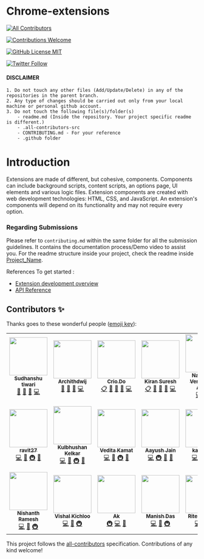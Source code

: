 # Chrome-extensions
<!-- ALL-CONTRIBUTORS-BADGE:START - Do not remove or modify this section -->
[![All Contributors](https://img.shields.io/badge/all_contributors-19-orange.svg?style=flat-square)](#contributors-)
<!-- ALL-CONTRIBUTORS-BADGE:END -->
<a href="CONTRIBUTING.md"><img alt="Contributions Welcome" src="https://img.shields.io/badge/contributions-welcome-brightgreen?style=for-the-badge&labelColor=black&logo=github"></a>

<a href="LICENSE"><img alt="GitHub License MIT" src="https://img.shields.io/github/license/Crio-Bytes/Miscellaneous?style=for-the-badge&labelColor=black&logo=github"></a>

<a href="https://twitter.com/crio_do"><img alt="Twitter Follow" src="https://img.shields.io/twitter/follow/crio_do?style=for-the-badge&color=09f&labelColor=black&logo=twitter&label=@crio_do"></a>

#### DISCLAIMER

    1. Do not touch any other files (Add/Update/Delete) in any of the repositories in the parent branch.
    2. Any type of changes should be carried out only from your local machine or personal github account. 
    3. Do not touch the following file(s)/folder(s) 
        - readme.md (Inside the repository. Your project specific readme is different.) 
        - .all-contributors-src
        - CONTRIBUTING.md - For your reference 
        - .github folder


# Introduction
Extensions are made of different, but cohesive, components. Components can include background scripts, content scripts, an options page, UI elements and various logic files. Extension components are created with web development technologies: HTML, CSS, and JavaScript. An extension's components will depend on its functionality and may not require every option.

### Regarding Submissions 

Please refer to `contributing.md` within the same folder for all the submission guidelines. It contains the documentation process/Demo video to assist you. For the readme structure inside your project, check the readme inside [Project_Name](https://github.com/Crio-WFH/Chrome-extensions/tree/main/Project_Name). 

<!--### 1. Fork this repo !
  ![img](https://github.com/Crio-WFH/demo/blob/main/dont%20delete%20this%20file/Screenshot%20from%202021-07-03%2013-25-36.png)
  
### 2. After forking , Made a new folder  
 ![img2](https://github.com/Crio-WFH/demo/blob/main/dont%20delete%20this%20file/Screenshot%20from%202021-07-03%2013-25-59.png)
 ![img3](https://github.com/Crio-WFH/demo/blob/main/dont%20delete%20this%20file/Screenshot%20from%202021-07-03%2013-26-20.png)
 
### 3. See [Folder name](https://github.com/Username-demo/Android-apps/tree/main/Project%20name) to view further structure -->


References To get started :
- [Extension development overview](https://developer.chrome.com/docs/extensions/mv3/devguide/)
- [API Reference](https://developer.chrome.com/docs/extensions/reference/)

## Contributors ✨

Thanks goes to these wonderful people ([emoji key](https://allcontributors.org/docs/en/emoji-key)):

<!-- ALL-CONTRIBUTORS-LIST:START - Do not remove or modify this section -->
<!-- prettier-ignore-start -->
<!-- markdownlint-disable -->
<table>
  <tr>
    <td align="center"><a href="https://www.linkedin.com/in/sudhanshutiwari264"><img src="https://avatars.githubusercontent.com/u/62458868?v=4?s=100" width="100px;" alt=""/><br /><sub><b>Sudhanshu tiwari</b></sub></a><br /><a href="#maintenance-sudhanshutiwari264" title="Maintenance">🚧</a> <a href="https://github.com/Crio-WFH/Chrome-extensions/pulls?q=is%3Apr+reviewed-by%3Asudhanshutiwari264" title="Reviewed Pull Requests">👀</a> <a href="https://github.com/Crio-WFH/Chrome-extensions/commits?author=sudhanshutiwari264" title="Documentation">📖</a> <a href="https://github.com/Crio-WFH/Chrome-extensions/commits?author=sudhanshutiwari264" title="Code">💻</a></td>
    <td align="center"><a href="https://github.com/archithdwij"><img src="https://avatars.githubusercontent.com/u/30730368?v=4?s=100" width="100px;" alt=""/><br /><sub><b>Archithdwij</b></sub></a><br /><a href="#maintenance-archithdwij" title="Maintenance">🚧</a> <a href="https://github.com/Crio-WFH/Chrome-extensions/pulls?q=is%3Apr+reviewed-by%3Aarchithdwij" title="Reviewed Pull Requests">👀</a> <a href="https://github.com/Crio-WFH/Chrome-extensions/commits?author=archithdwij" title="Documentation">📖</a> <a href="https://github.com/Crio-WFH/Chrome-extensions/commits?author=archithdwij" title="Code">💻</a></td>
    <td align="center"><a href="https://crio.do/"><img src="https://avatars.githubusercontent.com/u/51743602?v=4?s=100" width="100px;" alt=""/><br /><sub><b>Crio.Do</b></sub></a><br /><a href="#eventOrganizing-CrioDo" title="Event Organizing">📋</a> <a href="#maintenance-CrioDo" title="Maintenance">🚧</a> <a href="https://github.com/Crio-WFH/Chrome-extensions/pulls?q=is%3Apr+reviewed-by%3ACrioDo" title="Reviewed Pull Requests">👀</a> <a href="https://github.com/Crio-WFH/Chrome-extensions/commits?author=CrioDo" title="Documentation">📖</a> <a href="https://github.com/Crio-WFH/Chrome-extensions/commits?author=CrioDo" title="Code">💻</a></td>
    <td align="center"><a href="https://github.com/kiranbeeyes"><img src="https://avatars.githubusercontent.com/u/55537079?v=4?s=100" width="100px;" alt=""/><br /><sub><b>Kiran Suresh</b></sub></a><br /><a href="#eventOrganizing-kiranbeeyes" title="Event Organizing">📋</a> <a href="#maintenance-kiranbeeyes" title="Maintenance">🚧</a> <a href="https://github.com/Crio-WFH/Chrome-extensions/pulls?q=is%3Apr+reviewed-by%3Akiranbeeyes" title="Reviewed Pull Requests">👀</a> <a href="https://github.com/Crio-WFH/Chrome-extensions/commits?author=kiranbeeyes" title="Documentation">📖</a> <a href="https://github.com/Crio-WFH/Chrome-extensions/commits?author=kiranbeeyes" title="Code">💻</a></td>
    <td align="center"><a href="http://linkedin.com/in/theadityanvs"><img src="https://avatars.githubusercontent.com/u/46414203?v=4?s=100" width="100px;" alt=""/><br /><sub><b>Nadamuni Venkata Sai Aditya</b></sub></a><br /><a href="https://github.com/Crio-WFH/Chrome-extensions/commits?author=theAdityaNVS" title="Code">💻</a> <a href="#design-theAdityaNVS" title="Design">🎨</a> <a href="#ideas-theAdityaNVS" title="Ideas, Planning, & Feedback">🤔</a></td>
    <td align="center"><a href="https://github.com/nsachin08"><img src="https://avatars.githubusercontent.com/u/53273271?v=4?s=100" width="100px;" alt=""/><br /><sub><b>nsachin08</b></sub></a><br /><a href="https://github.com/Crio-WFH/Chrome-extensions/commits?author=nsachin08" title="Code">💻</a> <a href="#ideas-nsachin08" title="Ideas, Planning, & Feedback">🤔</a> <a href="#design-nsachin08" title="Design">🎨</a> <a href="#infra-nsachin08" title="Infrastructure (Hosting, Build-Tools, etc)">🚇</a></td>
    <td align="center"><a href="https://github.com/Apprentice76"><img src="https://avatars.githubusercontent.com/u/51828849?v=4?s=100" width="100px;" alt=""/><br /><sub><b>Hritwik Som</b></sub></a><br /><a href="https://github.com/Crio-WFH/Chrome-extensions/commits?author=Apprentice76" title="Code">💻</a> <a href="#ideas-Apprentice76" title="Ideas, Planning, & Feedback">🤔</a> <a href="#design-Apprentice76" title="Design">🎨</a> <a href="#infra-Apprentice76" title="Infrastructure (Hosting, Build-Tools, etc)">🚇</a></td>
  </tr>
  <tr>
    <td align="center"><a href="https://github.com/ravit27"><img src="https://avatars.githubusercontent.com/u/64327146?v=4?s=100" width="100px;" alt=""/><br /><sub><b>ravit27</b></sub></a><br /><a href="https://github.com/Crio-WFH/Chrome-extensions/commits?author=ravit27" title="Code">💻</a> <a href="#ideas-ravit27" title="Ideas, Planning, & Feedback">🤔</a> <a href="#infra-ravit27" title="Infrastructure (Hosting, Build-Tools, etc)">🚇</a> <a href="#design-ravit27" title="Design">🎨</a></td>
    <td align="center"><a href="https://github.com/bhushankelkar"><img src="https://avatars.githubusercontent.com/u/43243740?v=4?s=100" width="100px;" alt=""/><br /><sub><b>Kulbhushan Kelkar</b></sub></a><br /><a href="https://github.com/Crio-WFH/Chrome-extensions/commits?author=bhushankelkar" title="Code">💻</a> <a href="#design-bhushankelkar" title="Design">🎨</a> <a href="#infra-bhushankelkar" title="Infrastructure (Hosting, Build-Tools, etc)">🚇</a> <a href="#ideas-bhushankelkar" title="Ideas, Planning, & Feedback">🤔</a></td>
    <td align="center"><a href="https://github.com/kamatvedita99"><img src="https://avatars.githubusercontent.com/u/62342400?v=4?s=100" width="100px;" alt=""/><br /><sub><b>Vedita Kamat</b></sub></a><br /><a href="https://github.com/Crio-WFH/Chrome-extensions/commits?author=kamatvedita99" title="Code">💻</a> <a href="#design-kamatvedita99" title="Design">🎨</a> <a href="#infra-kamatvedita99" title="Infrastructure (Hosting, Build-Tools, etc)">🚇</a> <a href="#ideas-kamatvedita99" title="Ideas, Planning, & Feedback">🤔</a></td>
    <td align="center"><a href="https://jainaayush01.github.io/"><img src="https://avatars.githubusercontent.com/u/54480934?v=4?s=100" width="100px;" alt=""/><br /><sub><b>Aayush Jain</b></sub></a><br /><a href="https://github.com/Crio-WFH/Chrome-extensions/commits?author=jainaayush01" title="Code">💻</a> <a href="#infra-jainaayush01" title="Infrastructure (Hosting, Build-Tools, etc)">🚇</a> <a href="#ideas-jainaayush01" title="Ideas, Planning, & Feedback">🤔</a> <a href="#design-jainaayush01" title="Design">🎨</a></td>
    <td align="center"><a href="https://github.com/kavya466"><img src="https://avatars.githubusercontent.com/u/24410733?v=4?s=100" width="100px;" alt=""/><br /><sub><b>kavya466</b></sub></a><br /><a href="https://github.com/Crio-WFH/Chrome-extensions/commits?author=kavya466" title="Code">💻</a> <a href="#ideas-kavya466" title="Ideas, Planning, & Feedback">🤔</a> <a href="#design-kavya466" title="Design">🎨</a> <a href="#infra-kavya466" title="Infrastructure (Hosting, Build-Tools, etc)">🚇</a></td>
    <td align="center"><a href="https://github.com/abbasrangwala111"><img src="https://avatars.githubusercontent.com/u/59816379?v=4?s=100" width="100px;" alt=""/><br /><sub><b>Abbas Zoharbhai Rangwala</b></sub></a><br /><a href="https://github.com/Crio-WFH/Chrome-extensions/commits?author=abbasrangwala111" title="Code">💻</a> <a href="#infra-abbasrangwala111" title="Infrastructure (Hosting, Build-Tools, etc)">🚇</a> <a href="#design-abbasrangwala111" title="Design">🎨</a></td>
    <td align="center"><a href="https://github.com/MalayGain"><img src="https://avatars.githubusercontent.com/u/65612251?v=4?s=100" width="100px;" alt=""/><br /><sub><b>MalayGain</b></sub></a><br /><a href="https://github.com/Crio-WFH/Chrome-extensions/commits?author=MalayGain" title="Code">💻</a> <a href="#ideas-MalayGain" title="Ideas, Planning, & Feedback">🤔</a> <a href="#design-MalayGain" title="Design">🎨</a> <a href="#infra-MalayGain" title="Infrastructure (Hosting, Build-Tools, etc)">🚇</a></td>
  </tr>
  <tr>
    <td align="center"><a href="https://github.com/imnishanth"><img src="https://avatars.githubusercontent.com/u/35870845?v=4?s=100" width="100px;" alt=""/><br /><sub><b>Nishanth Ramesh</b></sub></a><br /><a href="https://github.com/Crio-WFH/Chrome-extensions/commits?author=imnishanth" title="Code">💻</a> <a href="#design-imnishanth" title="Design">🎨</a> <a href="#infra-imnishanth" title="Infrastructure (Hosting, Build-Tools, etc)">🚇</a></td>
    <td align="center"><a href="https://github.com/kichloo"><img src="https://avatars.githubusercontent.com/u/31816531?v=4?s=100" width="100px;" alt=""/><br /><sub><b>Vishal Kichloo</b></sub></a><br /><a href="https://github.com/Crio-WFH/Chrome-extensions/commits?author=kichloo" title="Code">💻</a> <a href="#design-kichloo" title="Design">🎨</a> <a href="#infra-kichloo" title="Infrastructure (Hosting, Build-Tools, etc)">🚇</a></td>
    <td align="center"><a href="https://github.com/AKG1301"><img src="https://avatars.githubusercontent.com/u/52539720?v=4?s=100" width="100px;" alt=""/><br /><sub><b>Ak</b></sub></a><br /><a href="#infra-AKG1301" title="Infrastructure (Hosting, Build-Tools, etc)">🚇</a> <a href="https://github.com/Crio-WFH/Chrome-extensions/commits?author=AKG1301" title="Code">💻</a> <a href="#design-AKG1301" title="Design">🎨</a></td>
    <td align="center"><a href="https://github.com/manishdasa100"><img src="https://avatars.githubusercontent.com/u/55842398?v=4?s=100" width="100px;" alt=""/><br /><sub><b>Manish Das</b></sub></a><br /><a href="https://github.com/Crio-WFH/Chrome-extensions/commits?author=manishdasa100" title="Code">💻</a> <a href="#design-manishdasa100" title="Design">🎨</a> <a href="#infra-manishdasa100" title="Infrastructure (Hosting, Build-Tools, etc)">🚇</a></td>
    <td align="center"><a href="https://wordssaysalot.netlify.app/"><img src="https://avatars.githubusercontent.com/u/56651899?v=4?s=100" width="100px;" alt=""/><br /><sub><b>Ritesh Kumar</b></sub></a><br /><a href="https://github.com/Crio-WFH/Chrome-extensions/commits?author=wordssaysalot" title="Code">💻</a> <a href="#infra-wordssaysalot" title="Infrastructure (Hosting, Build-Tools, etc)">🚇</a> <a href="#ideas-wordssaysalot" title="Ideas, Planning, & Feedback">🤔</a></td>
  </tr>
</table>

<!-- markdownlint-restore -->
<!-- prettier-ignore-end -->

<!-- ALL-CONTRIBUTORS-LIST:END -->

This project follows the [all-contributors](https://github.com/all-contributors/all-contributors) specification. Contributions of any kind welcome!
